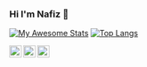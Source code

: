 ### Hi I'm Nafiz 👋
[![My Awesome Stats](https://awesome-github-stats.azurewebsites.net/user-stats/nbayrakk)](https://git.io/awesome-stats-card)
[![Top Langs](https://github-readme-stats.vercel.app/api/top-langs/?username=nbayrakk&layout=compact)](https://github.com/nbayrakk/github-readme-stats)

<a href="https://www.instagram.com/nbayrakk/">
  <img align="left" alt="Nafiz's Instagram" width="22px" src="https://raw.githubusercontent.com/hussainweb/hussainweb/main/icons/instagram.png" />
</a>
<a href="https://twitter.com/sifircizgisi">
  <img align="left" alt="Nafiz | Twitter" width="22px" src="https://raw.githubusercontent.com/peterthehan/peterthehan/master/assets/twitter.svg" />
</a>
<a href="https://www.linkedin.com/in/nafiz-bayrak-0310b8157/">
  <img align="left" alt="Nafiz's LinkedIN" width="22px" src="https://raw.githubusercontent.com/peterthehan/peterthehan/master/assets/linkedin.svg" />
</a>

<!--!
**nbayrakk/nbayrakk** is a ✨ _special_ ✨ repository because its `README.md` (this file) appears on your GitHub profile.

Here are some ideas to get you started:

- 🔭 I’m currently working on ...
- 🌱 I’m currently learning ...
- 👯 I’m looking to collaborate on ...
- 🤔 I’m looking for help with ...
- 💬 Ask me about ...
- 📫 How to reach me: ...
- 😄 Pronouns: ...
- ⚡ Fun fact: ...
-->
